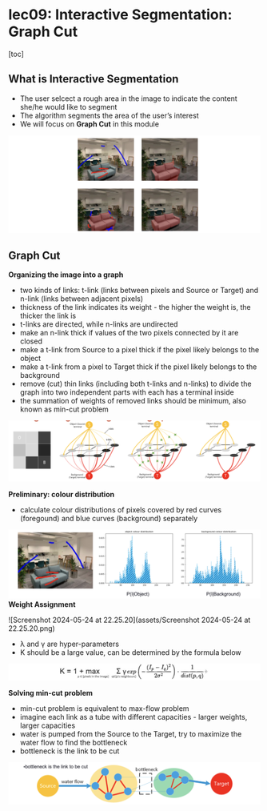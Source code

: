 # lec09: Interactive Segmentation: Graph Cut

[toc]

## What is Interactive Segmentation

-   The user selcect a rough area in the image to indicate the content she/he would like to segment
-   The algorithm segments the area of the user’s interest
-   We will focus on **Graph Cut** in this module

<img src="assets/Screenshot 2024-04-20 at 23.40.19.png" alt="Screenshot 2024-04-20 at 23.40.19" style="zoom:50%;" />

## Graph Cut

**Organizing the image into a graph**

-   two kinds of links: t-link (links between pixels and Source or Target) and n-link (links between adjacent pixels) 
-   thickness of the link indicates its weight - the higher the weight is, the thicker the link is 
-   t-links are directed, while n-links are undirected 
-   make an n-link thick if values of the two pixels connected by it are closed 
-   make a t-link from Source to a pixel thick if the pixel likely belongs to the object 
-   make a t-link from a pixel to Target thick if the pixel likely belongs to the background 
-   remove (cut) thin links (including both t-links and n-links) to divide the graph into two independent parts with each has a terminal inside 
-   the summation of weights of removed links should be minimum, also known as min-cut problem

<img src="assets/Screenshot 2024-05-24 at 22.23.20.png" alt="Screenshot 2024-05-24 at 22.23.20" style="zoom:50%;" />

**Preliminary: colour distribution**

-   calculate colour distributions of pixels covered by red curves (foregound) and blue curves (background) separately

<img src="assets/Screenshot 2024-05-24 at 22.24.46.png" alt="Screenshot 2024-05-24 at 22.24.46" style="zoom:50%;" />**Weight Assignment**

![Screenshot 2024-05-24 at 22.25.20](assets/Screenshot 2024-05-24 at 22.25.20.png)

-   λ and γ are hyper-parameters
-   K should be a large value, can be determined by the formula below

<img src="assets/Screenshot 2024-05-24 at 22.26.39.png" alt="Screenshot 2024-05-24 at 22.26.39" style="zoom:50%;" />

**Solving min-cut problem**

-   min-cut problem is equivalent to max-flow problem 
-   imagine each link as a tube with different capacities - larger weights, larger capacities 
-   water is pumped from the Source to the Target, try to maximize the water flow to find the bottleneck 
-   bottleneck is the link to be cut

<img src="assets/Screenshot 2024-05-24 at 22.27.28.png" alt="Screenshot 2024-05-24 at 22.27.28" style="zoom:50%;" />



